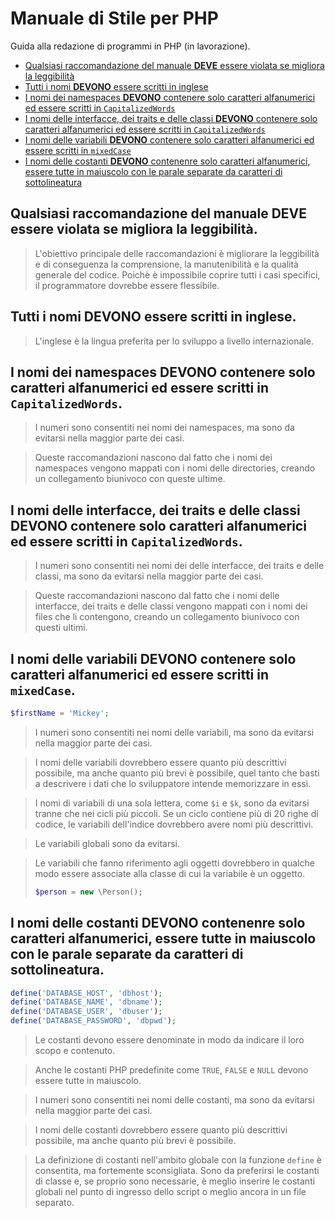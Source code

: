 # Manuale di Stile per PHP
Guida alla redazione di programmi in PHP (in lavorazione).

* [Qualsiasi raccomandazione del manuale **DEVE** essere violata se migliora la leggibilità](#qualsiasi-raccomandazione-del-manuale-deve-essere-violata-se-migliora-la-leggibilità)
* [Tutti i nomi **DEVONO** essere scritti in inglese](#tutti-i-nomi-devono-essere-scritti-in-inglese)
* [I nomi dei namespaces **DEVONO** contenere solo caratteri alfanumerici ed essere scritti in `CapitalizedWords`](#i-nomi-dei-namespaces-devono-contenere-solo-caratteri-alfanumerici-ed-essere-scritti-in-capitalizedwords)
* [I nomi delle interfacce, dei traits e delle classi **DEVONO** contenere solo caratteri alfanumerici ed essere scritti in `CapitalizedWords`](#i-nomi-delle-interfacce-dei-traits-e-delle-classi-devono-contenere-solo-caratteri-alfanumerici-ed-essere-scritti-in-capitalizedwords)
* [I nomi delle variabili **DEVONO** contenere solo caratteri alfanumerici ed essere scritti in `mixedCase`](#i-nomi-delle-variabili-devono-contenere-solo-caratteri-alfanumerici-ed-essere-scritti-in-mixedcase)
* [I nomi delle costanti **DEVONO** contenenre solo caratteri alfanumerici, essere tutte in maiuscolo con le parale separate da caratteri di sottolineatura](#i-nomi-delle-costanti-devono-contenenre-solo-caratteri-alfanumerici-essere-tutte-in-maiuscolo-con-le-parale-separate-da-caratteri-di-sottolineatura)

## Qualsiasi raccomandazione del manuale **DEVE** essere violata se migliora la leggibilità.
> L'obiettivo principale delle raccomandazioni è migliorare la leggibilità e di conseguenza la comprensione, la manutenibilità e la qualità generale del codice. Poichè è impossibile coprire tutti i casi specifici, il programmatore dovrebbe essere flessibile.

##  Tutti i nomi **DEVONO** essere scritti in inglese.
> L'inglese è la lingua preferita per lo sviluppo a livello internazionale.

## I nomi dei namespaces **DEVONO** contenere solo caratteri alfanumerici ed essere scritti in `CapitalizedWords`.
> I numeri sono consentiti nei nomi dei namespaces, ma sono da evitarsi nella maggior parte dei casi.

> Queste raccomandazioni nascono dal fatto che i nomi dei namespaces vengono mappati con i nomi delle directories, creando un collegamento biunivoco con queste ultime.

## I nomi delle interfacce, dei traits e delle classi **DEVONO** contenere solo caratteri alfanumerici ed essere scritti in `CapitalizedWords`.
> I numeri sono consentiti nei nomi dei delle interfacce, dei traits e delle classi, ma sono da evitarsi nella maggior parte dei casi.

> Queste raccomandazioni nascono dal fatto che i nomi delle interfacce, dei traits e delle classi vengono mappati con i nomi dei files che li contengono, creando un collegamento biunivoco con questi ultimi.

## I nomi delle variabili **DEVONO** contenere solo caratteri alfanumerici ed essere scritti in `mixedCase`.
```php
$firstName = 'Mickey';
```

> I numeri sono consentiti nei nomi delle variabili, ma sono da evitarsi nella maggior parte dei casi.

> I nomi delle variabili dovrebbero essere quanto più descrittivi possibile, ma anche quanto più brevi è possibile, quel tanto che basti a descrivere i dati che lo sviluppatore intende memorizzare in essi.

> I nomi di variabili di una sola lettera, come `$i` e `$k`, sono da evitarsi tranne che nei cicli più piccoli. Se un ciclo contiene più di 20 righe di codice, le variabili dell'indice dovrebbero avere nomi più descrittivi.

> Le variabili globali sono da evitarsi.

> Le variabili che fanno riferimento agli oggetti dovrebbero in qualche modo essere associate alla classe di cui la variabile è un oggetto.
> ```php
> $person = new \Person();
> ```

## I nomi delle costanti **DEVONO** contenenre solo caratteri alfanumerici, essere tutte in maiuscolo con le parale separate da caratteri di sottolineatura.
```php
define('DATABASE_HOST', 'dbhost');
define('DATABASE_NAME', 'dbname');
define('DATABASE_USER', 'dbuser');
define('DATABASE_PASSWORD', 'dbpwd');

```

> Le costanti devono essere denominate in modo da indicare il loro scopo e contenuto.

> Anche le costanti PHP predefinite come `TRUE`, `FALSE` e `NULL` devono essere tutte in maiuscolo.

> I numeri sono consentiti nei nomi delle costanti, ma sono da evitarsi nella maggior parte dei casi.

> I nomi delle costanti dovrebbero essere quanto più descrittivi possibile, ma anche quanto più brevi è possibile.

> La definizione di costanti nell'ambito globale con la funzione `define` è consentita, ma fortemente sconsigliata. Sono da preferirsi le costanti di classe e, se proprio sono necessarie, è meglio inserire le costanti globali nel punto di ingresso dello script o meglio ancora in un file separato.
